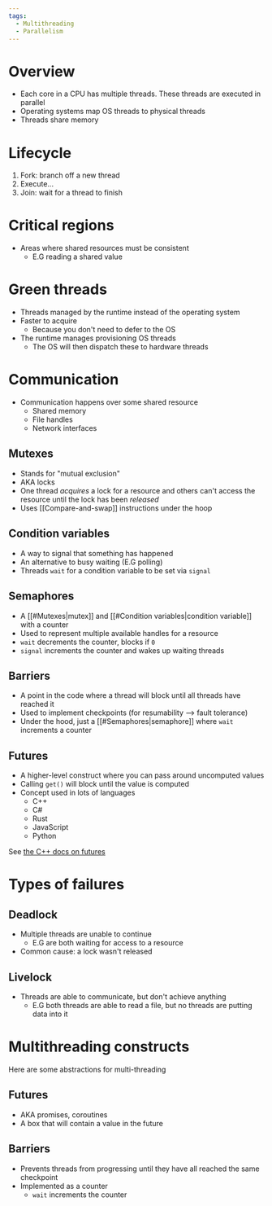 ```yaml
---
tags:
  - Multithreading
  - Parallelism
---
```

# Overview
- Each core in a CPU has multiple threads. These threads are executed in parallel
- Operating systems map OS threads to physical threads
- Threads share memory

# Lifecycle
1. Fork: branch off a new thread
2. Execute...
3. Join: wait for a thread to finish

# Critical regions
- Areas where shared resources must be consistent
	- E.G reading a shared value

# Green threads
- Threads managed by the runtime instead of the operating system
- Faster to acquire
	- Because you don't need to defer to the OS
- The runtime manages provisioning OS threads
	- The OS will then dispatch these to hardware threads
# Communication
- Communication happens over some shared resource
	- Shared memory
	- File handles
	- Network interfaces

## Mutexes
- Stands for "mutual exclusion"
- AKA locks
- One thread *acquires* a lock for a resource and others can't access the resource until the lock has been *released*
- Uses [[Compare-and-swap]] instructions under the hoop

## Condition variables
- A way to signal that something has happened
- An alternative to busy waiting (E.G polling)
- Threads `wait` for a condition variable to be set via `signal`

## Semaphores
- A [[#Mutexes|mutex]] and [[#Condition variables|condition variable]] with a counter
- Used to represent multiple available handles for a resource
- `wait` decrements the counter, blocks if `0`
- `signal` increments the counter and wakes up waiting threads

## Barriers
- A point in the code where a thread will block until all threads have reached it
- Used to implement checkpoints (for resumability --> fault tolerance)
- Under the hood, just a [[#Semaphores|semaphore]] where `wait` increments a counter
## Futures
 - A higher-level construct where you can pass around uncomputed values
 - Calling `get()` will block until the value is computed
 - Concept used in lots of languages
	 - C++
	 - C#
	 - Rust
	 - JavaScript
	 - Python

See [the C++ docs on futures](https://en.cppreference.com/w/cpp/thread/future.html)

# Types of failures
## Deadlock
- Multiple threads are unable to continue
	- E.G are both waiting for access to a resource
- Common cause: a lock wasn't released

## Livelock
- Threads are able to communicate, but don't achieve anything
	- E.G both threads are able to read a file, but no threads are putting data into it

# Multithreading constructs
Here are some abstractions for multi-threading

## Futures
- AKA promises, coroutines
- A box that will contain a value in the future

## Barriers
- Prevents threads from progressing until they have all reached the same checkpoint
- Implemented as a counter
	- `wait` increments the counter